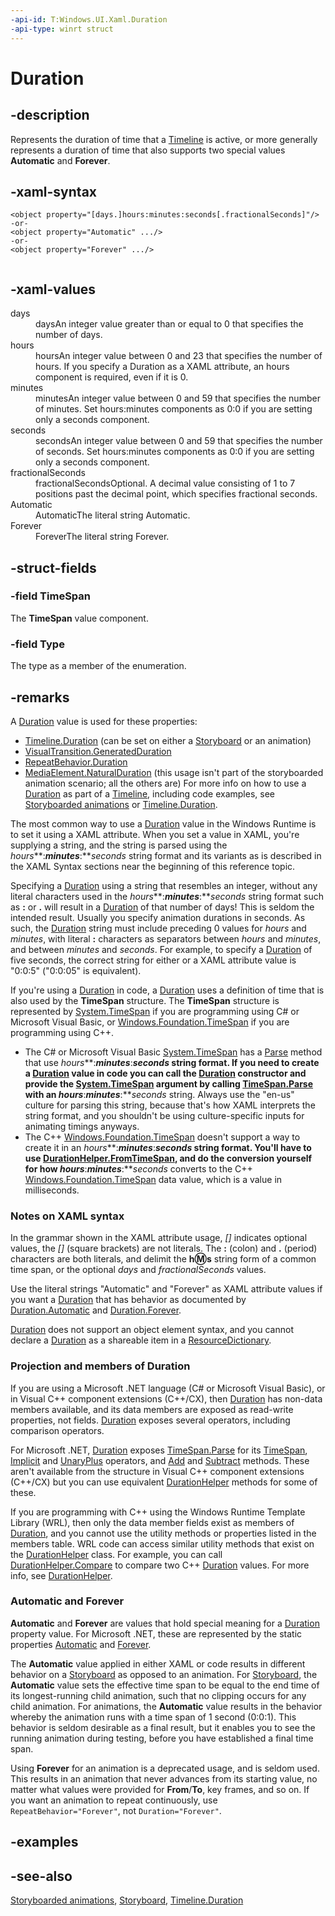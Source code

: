 ```yaml
---
-api-id: T:Windows.UI.Xaml.Duration
-api-type: winrt struct
---
```


<!-- Structure syntax.
public struct Duration 
-->

# Duration

## -description
Represents the duration of time that a [Timeline](../windows.ui.xaml.media.animation/timeline.md) is active, or more generally represents a duration of time that also supports two special values **Automatic** and **Forever**.
## -xaml-syntax
```xaml
<object property="[days.]hours:minutes:seconds[.fractionalSeconds]"/>
-or-
<object property="Automatic" .../>
-or-
<object property="Forever" .../>
 
```


## -xaml-values
<dl><dt>days</dt><dd>daysAn integer value greater than or equal to 0 that specifies the number of days.</dd>
<dt>hours</dt><dd>hoursAn integer value between 0 and 23 that specifies the number of hours. If you specify a Duration as a XAML attribute, an hours component is required, even if it is 0.</dd>
<dt>minutes</dt><dd>minutesAn integer value between 0 and 59 that specifies the number of minutes. Set hours:minutes components as 0:0 if you are setting only a seconds component.</dd>
<dt>seconds</dt><dd>secondsAn integer value between 0 and 59 that specifies the number of seconds. Set hours:minutes components as 0:0 if you are setting only a seconds component.</dd>
<dt>fractionalSeconds</dt><dd>fractionalSecondsOptional. A decimal value consisting of 1 to 7 positions past the decimal point, which specifies fractional seconds.</dd>
<dt>Automatic</dt><dd>AutomaticThe literal string Automatic.</dd>
<dt>Forever</dt><dd>ForeverThe literal string Forever.</dd>
</dl>

## -struct-fields

### -field TimeSpan
The **TimeSpan** value component.
<!--DON'T link this keyword, the type is projected so you actually need two different links-->
    

### -field Type
The type as a member of the enumeration.
    

## -remarks
A [Duration](duration.md) value is used for these properties:
+ [Timeline.Duration](../windows.ui.xaml.media.animation/timeline_duration.md) (can be set on either a [Storyboard](../windows.ui.xaml.media.animation/storyboard.md) or an animation)
+ [VisualTransition.GeneratedDuration](visualtransition_generatedduration.md)
+ [RepeatBehavior.Duration](../windows.ui.xaml.media.animation/repeatbehavior_duration.md)
+ [MediaElement.NaturalDuration](../windows.ui.xaml.controls/mediaelement_naturalduration.md) (this usage isn't part of the storyboarded animation scenario; all the others are)
For more info on how to use a [Duration](duration.md) as part of a [Timeline](../windows.ui.xaml.media.animation/timeline.md), including code examples, see [Storyboarded animations](http://msdn.microsoft.com/library/0cbceea0-2b0e-44a1-a09a-f7a939632f3a) or [Timeline.Duration](../windows.ui.xaml.media.animation/timeline_duration.md).

The most common way to use a [Duration](duration.md) value in the Windows Runtime is to set it using a XAML attribute. When you set a value in XAML, you're supplying a string, and the string is parsed using the *hours***:***minutes***:***seconds* string format and its variants as is described in the XAML Syntax sections near the beginning of this reference topic.

Specifying a [Duration](duration.md) using a string that resembles an integer, without any literal characters used in the *hours***:***minutes***:***seconds* string format such as **:** or **.** will result in a [Duration](duration.md) of that number of days! This is seldom the intended result. Usually you specify animation durations in seconds. As such, the [Duration](duration.md) string must include preceding 0 values for *hours* and *minutes*, with literal **:** characters as separators between *hours* and *minutes*, and between *minutes* and *seconds*. For example, to specify a [Duration](duration.md) of five seconds, the correct string for either or a XAML attribute value is "0:0:5" ("0:0:05" is equivalent).

If you're using a [Duration](duration.md) in code, a [Duration](duration.md) uses a definition of time that is also used by the **TimeSpan** structure. The **TimeSpan** structure is represented by [System.TimeSpan](https://msdn.microsoft.com/library/system.timespan.aspx) if you are programming using C# or Microsoft Visual Basic, or [Windows.Foundation.TimeSpan](../windows.foundation/timespan.md) if you are programming using C++. 
+ The C# or Microsoft Visual Basic  [System.TimeSpan](https://msdn.microsoft.com/library/system.timespan.aspx) has a [Parse](https://docs.microsoft.com/dotnet/api/system.timespan.parse#System_TimeSpan_Parse_System_String_) method that use *hours***:***minutes***:***seconds* string format. If you need to create a [Duration](duration.md) value in code you can call the [Duration](duration_duration.md) constructor and provide the [System.TimeSpan](https://msdn.microsoft.com/library/system.timespan.aspx) argument by calling [TimeSpan.Parse](https://docs.microsoft.com/dotnet/api/system.timespan.parse#System_TimeSpan_Parse_System_String_) with an *hours***:***minutes***:***seconds* string. Always use the "en-us" culture for parsing this string, because that's how XAML interprets the string format, and you shouldn't be using culture-specific inputs for animating timings anyways.
+ The C++ [Windows.Foundation.TimeSpan](../windows.foundation/timespan.md) doesn't support a way to create it in an *hours***:***minutes***:***seconds* string format. You'll have to use [DurationHelper.FromTimeSpan](durationhelper_fromtimespan_845885131.md), and do the conversion yourself for how *hours***:***minutes***:***seconds* converts to the C++ [Windows.Foundation.TimeSpan](../windows.foundation/timespan.md) data value, which is a value in milliseconds.


### Notes on XAML syntax

In the grammar shown in the XAML attribute usage, *[]* indicates optional values, the *[]* (square brackets) are not literals. The **:** (colon) and **.** (period) characters are both literals, and delimit the **h:m:s** string form of a common time span, or the optional *days* and *fractionalSeconds* values.

Use the literal strings "Automatic" and "Forever" as XAML attribute values if you want a [Duration](duration.md) that has behavior as documented by [Duration.Automatic](duration_automatic.md) and [Duration.Forever](duration_forever.md).

[Duration](duration.md) does not support an object element syntax, and you cannot declare a [Duration](duration.md) as a shareable item in a [ResourceDictionary](resourcedictionary.md).

### Projection and members of Duration

If you are using a Microsoft .NET language (C# or Microsoft Visual Basic), or in Visual C++ component extensions (C++/CX), then [Duration](duration.md) has non-data members available, and its data members are exposed as read-write properties, not fields. [Duration](duration.md) exposes several operators, including comparison operators.

For Microsoft .NET, [Duration](duration.md) exposes [TimeSpan.Parse](https://docs.microsoft.com/dotnet/api/system.timespan.parse#System_TimeSpan_Parse_System_String_) for its [TimeSpan](duration_timespan.md), [Implicit](duration_op_implicit.md) and [UnaryPlus](duration_op_unaryplus.md) operators, and [Add](duration_add.md) and [Subtract](duration_subtract.md) methods. These aren't available from the structure in Visual C++ component extensions (C++/CX) but you can use equivalent [DurationHelper](durationhelper.md) methods for some of these.

If you are programming with C++ using the Windows Runtime Template Library (WRL), then only the data member fields exist as members of [Duration](duration.md), and you cannot use the utility methods or properties listed in the members table. WRL code can access similar utility methods that exist on the [DurationHelper](durationhelper.md) class. For example, you can call [DurationHelper.Compare](durationhelper_compare_2000782616.md) to compare two C++ [Duration](duration.md) values. For more info, see [DurationHelper](durationhelper.md).

### Automatic and Forever

**Automatic** and **Forever** are values that hold special meaning for a [Duration](duration.md) property value. For Microsoft .NET, these are represented by the static properties [Automatic](duration_automatic.md) and [Forever](duration_forever.md).

The **Automatic** value applied in either XAML or code results in different behavior on a [Storyboard](../windows.ui.xaml.media.animation/storyboard.md) as opposed to an animation. For [Storyboard](../windows.ui.xaml.media.animation/storyboard.md), the **Automatic** value sets the effective time span to be equal to the end time of its longest-running child animation, such that no clipping occurs for any child animation. For animations, the **Automatic** value results in the behavior whereby the animation runs with a time span of 1 second (0:0:1). This behavior is seldom desirable as a final result, but it enables you to see the running animation during testing, before you have established a final time span.

Using **Forever** for an animation is a deprecated usage, and is seldom used. This results in an animation that never advances from its starting value, no matter what values were provided for **From**/**To**, key frames, and so on. If you want an animation to repeat continuously, use `RepeatBehavior="Forever"`, not `Duration="Forever"`.

## -examples

## -see-also
[Storyboarded animations](http://msdn.microsoft.com/library/0cbceea0-2b0e-44a1-a09a-f7a939632f3a), [Storyboard](../windows.ui.xaml.media.animation/storyboard.md), [Timeline.Duration](../windows.ui.xaml.media.animation/timeline_duration.md)